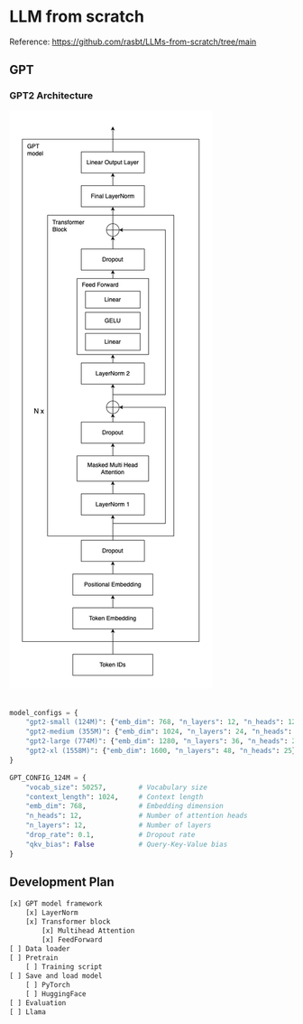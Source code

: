 # LLM from scratch

Reference: https://github.com/rasbt/LLMs-from-scratch/tree/main

## GPT

### GPT2 Architecture

![](./assets/GPT_architecture.png)

```python

model_configs = {
    "gpt2-small (124M)": {"emb_dim": 768, "n_layers": 12, "n_heads": 12},
    "gpt2-medium (355M)": {"emb_dim": 1024, "n_layers": 24, "n_heads": 16},
    "gpt2-large (774M)": {"emb_dim": 1280, "n_layers": 36, "n_heads": 20},
    "gpt2-xl (1558M)": {"emb_dim": 1600, "n_layers": 48, "n_heads": 25},
}
```

```python
GPT_CONFIG_124M = {
    "vocab_size": 50257,        # Vocabulary size
    "context_length": 1024,     # Context length
    "emb_dim": 768,             # Embedding dimension
    "n_heads": 12,              # Number of attention heads
    "n_layers": 12,             # Number of layers
    "drop_rate": 0.1,           # Dropout rate
    "qkv_bias": False           # Query-Key-Value bias
}
```

## Development Plan

```
[x] GPT model framework
    [x] LayerNorm
    [x] Transformer block
        [x] Multihead Attention
        [x] FeedForward
[ ] Data loader
[ ] Pretrain
    [ ] Training script
[ ] Save and load model
    [ ] PyTorch
    [ ] HuggingFace
[ ] Evaluation
[ ] Llama
```
